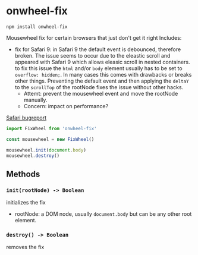 # onwheel-fix

```shell
npm install onwheel-fix
```


Mousewheel fix for certain browsers that just don't get it right
Includes:

- fix for Safari 9:
  in Safari 9 the default event is debounced, therefore broken.
  The issue seems to occur due to the eleastic scroll and appeared with Safari 9
  which allows eleasic scroll in nested containers.
  to fix this issue the `html` and/or `body` element usually has to be set to `overflow: hidden;`.
  In many cases this comes with drawbacks or breaks other things.
  Preventing the default event and then applying the `deltaY` to the `scrollTop`
  of the rootNode fixes the issue without other hacks.
  - Attemt: prevent the mousewheel event and move the rootNode manually.
  - Concern: impact on performance?

[Safari bugreport](https://bugs.webkit.org/show_bug.cgi?id=149526)

```js
import FixWheel from 'onwheel-fix'

const mousewheel = new FixWheel()

mousewheel.init(document.body)
mousewheel.destroy()
```

## Methods

### `init(rootNode) -> Boolean`
initializes the fix
* rootNode: a DOM node, usually `document.body` but can be any other root element.

### `destroy() -> Boolean`
removes the fix
